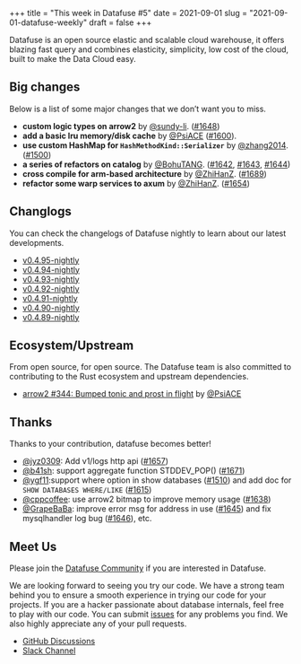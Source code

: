 +++
title = "This week in Datafuse #5"
date = 2021-09-01
slug = "2021-09-01-datafuse-weekly"
draft = false
+++

Datafuse is an open source elastic and scalable cloud warehouse, it offers blazing fast query and combines elasticity, simplicity, low cost of the cloud, built to make the Data Cloud easy.

## Big changes

Below is a list of some major changes that we don’t want you to miss.

- **custom logic types on arrow2** by [@sundy-li](https://github.com/sundy-li). ([#1648](https://github.com/datafuselabs/datafuse/pull/1648))
- **add a basic lru memory/disk cache** by [@PsiACE](https://github.com/PsiACE) ([#1600](https://github.com/datafuselabs/datafuse/pull/1600)).
- **use custom HashMap for `HashMethodKind::Serializer`** by [@zhang2014](https://github.com/zhang2014). ([#1500](https://github.com/datafuselabs/datafuse/pull/1500))
- **a series of refactors on catalog** by [@BohuTANG](https://github.com/BohuTANG). ([#1642](https://github.com/datafuselabs/datafuse/pull/1642), [#1643](https://github.com/datafuselabs/datafuse/pull/1643), [#1644](https://github.com/datafuselabs/datafuse/pull/1644))
- **cross compile for arm-based architecture** by [@ZhiHanZ](https://github.com/ZhiHanZ). ([#1689](https://github.com/datafuselabs/datafuse/pull/1689))
- **refactor some warp services to axum** by [@ZhiHanZ](https://github.com/ZhiHanZ). ([#1654](https://github.com/datafuselabs/datafuse/pull/1654))

## Changlogs

You can check the changelogs of Datafuse nightly to learn about our latest developments.

- [v0.4.95-nightly](https://github.com/datafuselabs/datafuse/releases/tag/v0.4.95-nightly)
- [v0.4.94-nightly](https://github.com/datafuselabs/datafuse/releases/tag/v0.4.94-nightly)
- [v0.4.93-nightly](https://github.com/datafuselabs/datafuse/releases/tag/v0.4.93-nightly)
- [v0.4.92-nightly](https://github.com/datafuselabs/datafuse/releases/tag/v0.4.92-nightly)
- [v0.4.91-nightly](https://github.com/datafuselabs/datafuse/releases/tag/v0.4.91-nightly)
- [v0.4.90-nightly](https://github.com/datafuselabs/datafuse/releases/tag/v0.4.90-nightly)
- [v0.4.89-nightly](https://github.com/datafuselabs/datafuse/releases/tag/v0.4.89-nightly)

## Ecosystem/Upstream

From open source, for open source. The Datafuse team is also committed to contributing to the Rust ecosystem and upstream dependencies.

- [arrow2 #344: Bumped tonic and prost in flight](https://github.com/jorgecarleitao/arrow2/pull/344) by [@PsiACE](https://github.com/PsiACE/)

## Thanks

Thanks to your contribution, datafuse becomes better!

- [@jyz0309](https://github.com/jyz0309): Add v1/logs http api ([#1657](https://github.com/datafuselabs/datafuse/pull/1657))
- [@b41sh](https://github.com/b41sh): support aggregate function STDDEV_POP() ([#1671](https://github.com/datafuselabs/datafuse/pull/1671))
- [@ygf11](https://github.com/ygf11):support where option in show databases ([#1510](https://github.com/datafuselabs/datafuse/pull/1510)) and add doc for `SHOW DATABASES WHERE/LIKE` ([#1615](https://github.com/datafuselabs/datafuse/pull/1615))
- [@cppcoffee](https://github.com/cppcoffee): use arrow2 bitmap to improve memory usage ([#1638](https://github.com/datafuselabs/datafuse/pull/1638))
- [@GrapeBaBa](https://github.com/GrapeBaBa): improve error msg for address in use ([#1645](https://github.com/datafuselabs/datafuse/pull/1645)) and fix mysqlhandler log bug ([#1646](https://github.com/datafuselabs/datafuse/pull/1646)), etc.

## Meet Us

Please join the [Datafuse Community](https://github.com/datafuselabs/) if you are interested in Datafuse.

We are looking forward to seeing you try our code. We have a strong team behind you to ensure a smooth experience in trying our code for your projects.
If you are a hacker passionate about database internals, feel free to play with our code.
You can submit [issues](https://github.com/datafuselabs/datafuse/issues) for any problems you find. We also highly appreciate any of your pull requests.

- [GitHub Discussions](https://github.com/datafuselabs/datafuse/discussions)
- [Slack Channel](https://datafusecloud.slack.com/join/shared_invite/zt-nojrc9up-50IRla1Y1h56rqwCTkkDJA)
